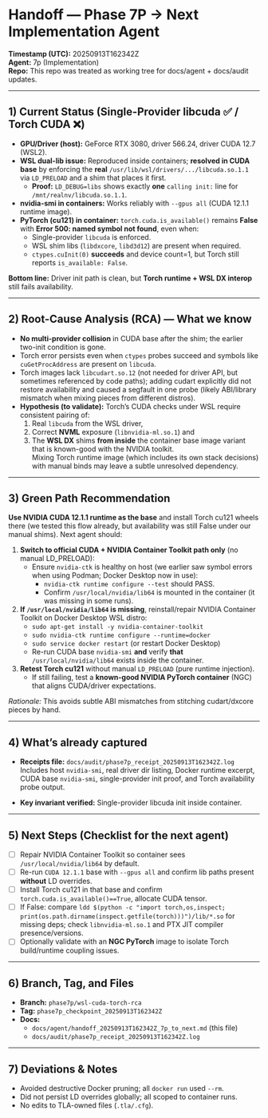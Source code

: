 # Handoff — Phase 7P → Next Implementation Agent

**Timestamp (UTC):** 20250913T162342Z  
**Agent:** 7p (Implementation)  
**Repo:** This repo was treated as working tree for docs/agent + docs/audit updates.

---

## 1) Current Status (Single-Provider libcuda ✅ / Torch CUDA ❌)

- **GPU/Driver (host):** GeForce RTX 3080, driver 566.24, driver CUDA 12.7 (WSL2).
- **WSL dual-lib issue:** Reproduced inside containers; **resolved in CUDA base** by enforcing the **real** `/usr/lib/wsl/drivers/.../libcuda.so.1.1` via `LD_PRELOAD` and a shim that places it first.  
  - **Proof:** `LD_DEBUG=libs` shows exactly **one** `calling init:` line for `/mnt/realnv/libcuda.so.1.1`.
- **nvidia-smi in containers:** Works reliably with `--gpus all` (CUDA 12.1.1 runtime image).
- **PyTorch (cu121) in container:** `torch.cuda.is_available()` remains **False** with **Error 500: named symbol not found**, even when:
  - Single-provider `libcuda` is enforced.
  - WSL shim libs (`libdxcore`, `libd3d12`) are present when required.
  - `ctypes.cuInit(0)` **succeeds** and device count=1, but Torch still reports `is_available: False`.

**Bottom line:** Driver init path is clean, but **Torch runtime + WSL DX interop** still fails availability.

---

## 2) Root-Cause Analysis (RCA) — What we know

- **No multi-provider collision** in CUDA base after the shim; the earlier two-init condition is gone.
- Torch error persists even when `ctypes` probes succeed and symbols like `cuGetProcAddress` are present on `libcuda`.
- Torch images lack `libcudart.so.12` (not needed for driver API, but sometimes referenced by code paths); adding cudart explicitly did not restore availability and caused a segfault in one probe (likely ABI/library mismatch when mixing pieces from different distros).
- **Hypothesis (to validate):** Torch’s CUDA checks under WSL require consistent pairing of:
  1) Real `libcuda` from the WSL driver,
  2) Correct **NVML** exposure (`libnvidia-ml.so.1`) and
  3) The **WSL DX** shims **from inside** the container base image variant that is known-good with the NVIDIA toolkit.  
  Mixing Torch runtime image (which includes its own stack decisions) with manual binds may leave a subtle unresolved dependency.

---

## 3) Green Path Recommendation

**Use NVIDIA CUDA 12.1.1 runtime as the base** and install Torch cu121 wheels there (we tested this flow already, but availability was still False under our manual shims). Next agent should:

1. **Switch to official CUDA + NVIDIA Container Toolkit path only** (no manual LD_PRELOAD):
   - Ensure `nvidia-ctk` is healthy on host (we earlier saw symbol errors when using Podman; Docker Desktop now in use):
     - `nvidia-ctk runtime configure --test` should PASS.
     - Confirm `/usr/local/nvidia/lib64` is mounted in the container (it was missing in some runs).
2. **If `/usr/local/nvidia/lib64` is missing**, reinstall/repair NVIDIA Container Toolkit on Docker Desktop WSL distro:
   - `sudo apt-get install -y nvidia-container-toolkit`
   - `sudo nvidia-ctk runtime configure --runtime=docker`
   - `sudo service docker restart` (or restart Docker Desktop)
   - Re-run CUDA base `nvidia-smi` **and** verify **that** `/usr/local/nvidia/lib64` exists inside the container.  
3. **Retest Torch cu121** without manual `LD_PRELOAD` (pure runtime injection).  
   - If still failing, test a **known-good NVIDIA PyTorch container** (NGC) that aligns CUDA/driver expectations.

*Rationale:* This avoids subtle ABI mismatches from stitching cudart/dxcore pieces by hand.

---

## 4) What’s already captured

- **Receipts file:** `docs/audit/phase7p_receipt_20250913T162342Z.log`  
  Includes host `nvidia-smi`, real driver dir listing, Docker runtime excerpt, CUDA base `nvidia-smi`, single-provider init proof, and Torch availability probe output.

- **Key invariant verified:** Single-provider libcuda init inside container.

---

## 5) Next Steps (Checklist for the next agent)

- [ ] Repair NVIDIA Container Toolkit so container sees `/usr/local/nvidia/lib64` by default.
- [ ] Re-run `CUDA 12.1.1` base with `--gpus all` and confirm lib paths present **without** LD overrides.
- [ ] Install Torch cu121 in that base and confirm `torch.cuda.is_available()==True`, allocate CUDA tensor.
- [ ] If False: compare `ldd $(python -c "import torch,os,inspect; print(os.path.dirname(inspect.getfile(torch)))")/lib/*.so` for missing deps; check `libnvidia-ml.so.1` and PTX JIT compiler presence/versions.
- [ ] Optionally validate with an **NGC PyTorch** image to isolate Torch build/runtime coupling issues.

---

## 6) Branch, Tag, and Files

- **Branch:** `phase7p/wsl-cuda-torch-rca`
- **Tag:** `phase7p_checkpoint_20250913T162342Z`
- **Docs:**
  - `docs/agent/handoff_20250913T162342Z_7p_to_next.md` (this file)
  - `docs/audit/phase7p_receipt_20250913T162342Z.log`

---

## 7) Deviations & Notes

- Avoided destructive Docker pruning; all `docker run` used `--rm`.
- Did not persist LD overrides globally; all scoped to container runs.
- No edits to TLA-owned files (`.tla/.cfg`).

